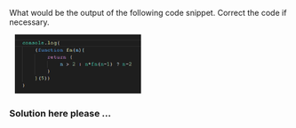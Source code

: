 What would be the output of the following code snippet.  Correct the code if necessary.

<img src="images/image0.png" width=45% style="padding-left:10px;">

### Solution here please ...

